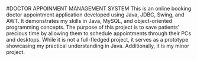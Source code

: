 #DOCTOR APPOINMENT MANAGEMENT SYSTEM
This is an online booking doctor appointment application developed using Java, JDBC, Swing, and AWT. It demonstrates my skills in Java, MySQL, and object-oriented programming concepts. The purpose of this project is to save patients' precious time by allowing them to schedule appointments through their PCs and desktops. While it is not a full-fledged project, it serves as a prototype showcasing my practical understanding in Java. Additionally, it is my minor project.
